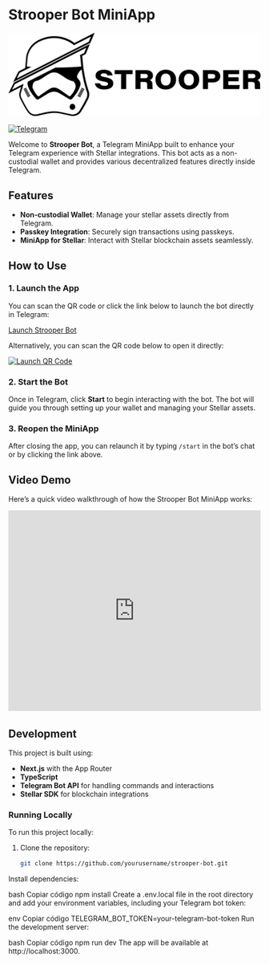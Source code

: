 # Strooper Bot MiniApp

![Strooper Bot Image](public/logo-fullname.png)

[![Telegram](https://api.qrserver.com/v1/create-qr-code/?size=200x200&data=https://t.me/strooper_bot/strooper)](https://t.me/strooper_bot/strooper)

Welcome to **Strooper Bot**, a Telegram MiniApp built to enhance your Telegram experience with Stellar integrations. This bot acts as a non-custodial wallet and provides various decentralized features directly inside Telegram.

## Features

- **Non-custodial Wallet**: Manage your stellar assets directly from Telegram.
- **Passkey Integration**: Securely sign transactions using passkeys.
- **MiniApp for Stellar**: Interact with Stellar blockchain assets seamlessly.

## How to Use

### 1. Launch the App
You can scan the QR code or click the link below to launch the bot directly in Telegram:

[Launch Strooper Bot](https://t.me/strooper_bot/strooper)

Alternatively, you can scan the QR code below to open it directly:

[![Launch QR Code](https://api.qrserver.com/v1/create-qr-code/?size=200x200&data=https://t.me/strooper_bot/strooper)](https://t.me/strooper_bot/strooper)

### 2. Start the Bot
Once in Telegram, click **Start** to begin interacting with the bot. The bot will guide you through setting up your wallet and managing your Stellar assets.

### 3. Reopen the MiniApp
After closing the app, you can relaunch it by typing `/start` in the bot’s chat or by clicking the link above.

## Video Demo

Here’s a quick video walkthrough of how the Strooper Bot MiniApp works:

<iframe src="https://www.loom.com/embed/a7b8b0d2dae4435c8463734e7eacf0a7?sid=3e28296e-a2eb-4943-b68a-69a37c2d3bc9" frameborder="0" webkitallowfullscreen mozallowfullscreen allowfullscreen style="width:100%; height:400px;"></iframe>

## Development

This project is built using:

- **Next.js** with the App Router
- **TypeScript**
- **Telegram Bot API** for handling commands and interactions
- **Stellar SDK** for blockchain integrations

### Running Locally

To run this project locally:

1. Clone the repository:
   ```bash
   git clone https://github.com/yourusername/strooper-bot.git
Install dependencies:

bash
Copiar código
npm install
Create a .env.local file in the root directory and add your environment variables, including your Telegram bot token:

env
Copiar código
TELEGRAM_BOT_TOKEN=your-telegram-bot-token
Run the development server:

bash
Copiar código
npm run dev
The app will be available at http://localhost:3000.
